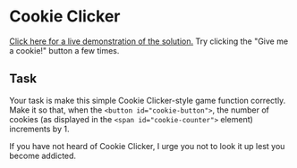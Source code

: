 # Cookie Clicker

[Click here for a live demonstration of the solution.](https://web-dom-exercises.pages.dev/004%20cookie-clicker/solution/) Try clicking the "Give me a cookie!" button a few times.

## Task

Your task is make this simple Cookie Clicker-style game function correctly. Make it so that, when the `<button id="cookie-button">`, the number of cookies (as displayed in the `<span id="cookie-counter">` element) increments by 1.

If you have not heard of Cookie Clicker, I urge you not to look it up lest you become addicted.